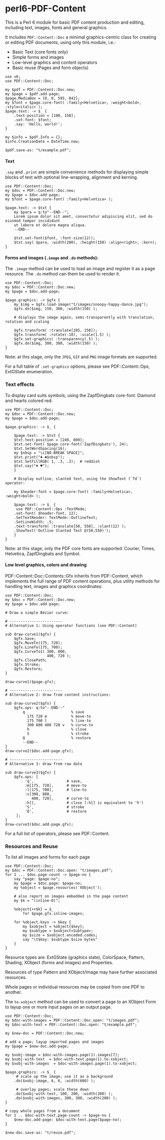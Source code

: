 # perl6-PDF-Content

This is a Perl 6 module for basic PDF content production and editing, including text, images, fonts and general graphics.

It includes `PDF::Content::Doc` a minimal graphics-centric class for
creating or editing PDF documents, using only this module, i.e.:
- Basic Text (core fonts only)
- Simple forms and images
- Low-level graphics and content operators
- Basic reuse (Pages and form objects)
```
use v6;
use PDF::Content::Doc;

my $pdf = PDF::Content::Doc.new;
my $page = $pdf.add-page;
$page.MediaBox = [0, 0, 595, 842];
my $font = $page.core-font( :family<Helvetica>, :weight<bold>, :style<italic> );
$page.text: -> $_ {
    .text-position = [100, 150];
    .set-font: $font;
    .say: 'Hello, world!';
}

my $info = $pdf.Info = {};
$info.CreationDate = DateTime.now;

$pdf.save-as: "t/example.pdf";
```

#### Text

`.say` and `.print` are simple convenience methods for displaying simple blocks of text with optional line-wrapping, alignment and kerning.

```
use PDF::Content::Doc;
my $doc = PDF::Content::Doc.new;
my $page = $doc.add-page;
my $font = $page.core-font( :family<Helvetica> );

$page.text: -> $txt {
    my $para = q:to"--END--";
    Lorem ipsum dolor sit amet, consectetur adipiscing elit, sed do eiusmod tempor incididunt
    ut labore et dolore magna aliqua.
    --END--
            
    $txt.set-font($font, :font-size(12));
    $txt.say( $para, :width(200), :height(150) :align<right>, :kern);
}
```

#### Forms and images (`.image` and  `.do` methods):

The `.image` method can be used to load an image and register it as a page resource.
The `.do` method can them be used to render it.

```
use PDF::Content::Doc;
my $doc = PDF::Content::Doc.new;
my $page = $doc.add-page;

$page.graphics: -> $gfx {
    my $img = $gfx.load-image("t/images/snoopy-happy-dance.jpg");
    $gfx.do($img, 150, 380, :width(150) );

    # displays the image again, semi-transparently with translation, rotation and scaling

    $gfx.transform( :translate[285, 250]);
    $gfx.transform( :rotate(-10), :scale(1.5) );
    $gfx.set-graphics( :transparency(.5) );
    $gfx.do($img, 300, 380, :width(150) );
}
```

Note: at this stage, only the `JPEG`, `GIF` and `PNG` image formats are supported.

For a full table of `.set-graphics` options, please see PDF::Content::Ops, ExtGState enumeration.

### Text effects

To display card suits symbols, using the ZapfDingbats core-font. Diamond and hearts colored red:

```
use PDF::Content::Doc;
my $doc = PDF::Content::Doc.new;
my $page = $doc.add-page;

$page.graphics: -> $_ {

    $page.text: -> $txt {
	$txt.text-position = [240, 600];
	$txt.set-font( $page.core-font('ZapfDingbats'), 24);
	$txt.SetWordSpacing(16);
	my $nbsp = "\c[NO-BREAK SPACE]";
	$txt.print("♠ ♣$nbsp");
	$txt.SetFillRGB( 1, .3, .3);  # reddish
	$txt.say("♦ ♥");
    }

    # Display outline, slanted text, using the ShowText (`Td`) operator:

    my $header-font = $page.core-font( :family<Helvetica>, :weight<bold> );

    $page.text: -> $_ {
	 use PDF::Content::Ops :TextMode;
	.set-font( $header-font, 12);
	.SetTextRender: TextMode::OutlineText;
	.SetLineWidth: .5;
	.text-transform( :translate[50, 550], :slant(12) );
	.ShowText('Outline Slanted Text @(50,550)');
    }
}

```

Note: at this stage, only the PDF core fonts are supported: Courier, Times, Helvetica, ZapfDingbats and Symbol.

#### Low level graphics, colors and drawing

PDF::Content::Doc::Contents::Gfx inherits from PDF::Content, which implements the full range of PDF content operations, plus
utility methods for handling text, images and graphics coordinates:

```
use PDF::Content::Doc;
my $doc = PDF::Content::Doc.new;
my $page = $doc.add-page;

# Draw a simple Bézier curve:

# ------------------------
# Alternative 1: Using operator functions (see PDF::Content)

sub draw-curve1($gfx) {
    $gfx.Save;
    $gfx.MoveTo(175, 720);
    $gfx.LineTo(175, 700);
    $gfx.CurveTo1( 300, 800, 
                   400, 720 );
    $gfx.ClosePath;
    $gfx.Stroke;
    $gfx.Restore;
}

draw-curve1($page.gfx);

# ------------------------
# Alternative 2: draw from content instructions:

sub draw-curve2($gfx) {
    $gfx.ops: q:to"--END--"
        q                     % save
          175 720 m           % move-to
          175 700 l           % line-to
          300 800 400 720 v   % curve-to
          h                   % close
          S                   % stroke
        Q                     % restore
        --END--
}
draw-curve2($doc.add-page.gfx);

# ------------------------
# Alternative 3: draw from raw data

sub draw-curve3($gfx) {
    $gfx.ops: [
         'q',               # save,
         :m[175, 720],      # move-to
         :l[175, 700],      # line-to 
         :v[300, 800,
            400, 720],      # curve-to
         :h[],              # close (:h[] is equivalent to 'h')
         'S',               # stroke
         'Q',               # restore
     ];
}
draw-curve3($doc.add-page.gfx);

```

For a full list of operators, please see PDF::Content.

### Resources and Reuse

To list all images and forms for each page
```
use PDF::Content::Doc;
my $doc = PDF::Content::Doc.open: "t/images.pdf";
for 1 ... $doc.page-count -> $page-no {
    say "page: $page-no";
    my $page = $doc.page: $page-no;
    my %object = $page.resources('XObject');

    # also report on images embedded in the page content
    my $k = "(inline-0)";

    %object{++$k} = $_
        for $page.gfx.inline-images;

    for %object.keys -> $key {
        my $xobject = %object{$key};
        my $subtype = $xobject<Subtype>;
        my $size = $xobject.encoded.codes;
        say "\t$key: $subtype $size bytes"
    }
}

```

Resource types are: ExtGState (graphics state), ColorSpace, Pattern, Shading, XObject (forms and images) and Properties.

Resources of type Pattern and XObject/Image may have further associated resources.

Whole pages or individual resources may be copied from one PDF to another.

The `to-xobject` method can be used to convert a page to an XObject Form to layup one or more input pages on an output page.

```
use PDF::Content::Doc;
my $doc-with-images = PDF::Content::Doc.open: "t/images.pdf";
my $doc-with-text = PDF::Content::Doc.open: "t/example.pdf";

my $new-doc = PDF::Content::Doc.new;

# add a page; layup imported pages and images
my $page = $new-doc.add-page;

my $xobj-image = $doc-with-images.page(1).images[7];
my $xobj-with-text  = $doc-with-text.page(1).to-xobject;
my $xobj-with-images  = $doc-with-images.page(1).to-xobject;

$page.graphics: -> $_ {
     # scale up the image; use it as a background
    .do($xobj-image, 6, 6, :width(600) );

     # overlay pages; scale these down
    .do($xobj-with-text, 100, 200, :width(200) );
    .do($xobj-with-images, 300, 300, :width(200) );
}

# copy whole pages from a document
for 1 .. $doc-with-text.page-count -> $page-no {
    $new-doc.add-page: $doc-with-text.page($page-no);
}

$new-doc.save-as: "t/reuse.pdf";

```

